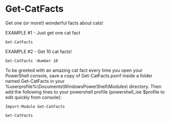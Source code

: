 # Get-CatFacts

Get one (or more!) wonderful facts about cats!

EXAMPLE #1 - Just get one cat fact

	Get-CatFacts
   
EXAMPLE #2 - Get 10 cat facts!

	Get-CatFacts -Number 10
   
To be greeted with an amazing cat fact every time you open your PowerShell console, save a copy of Get-CatFacts.psm1 inside a folder named Get-CatFacts in your %userprofile%\Documents\WindowsPowerShell\Modules\ directory. Then add the following lines to your powershell profile (powershell_ise $profile to edit quickly from console):

	Import-Module Get-CatFacts

	Get-CatFacts
